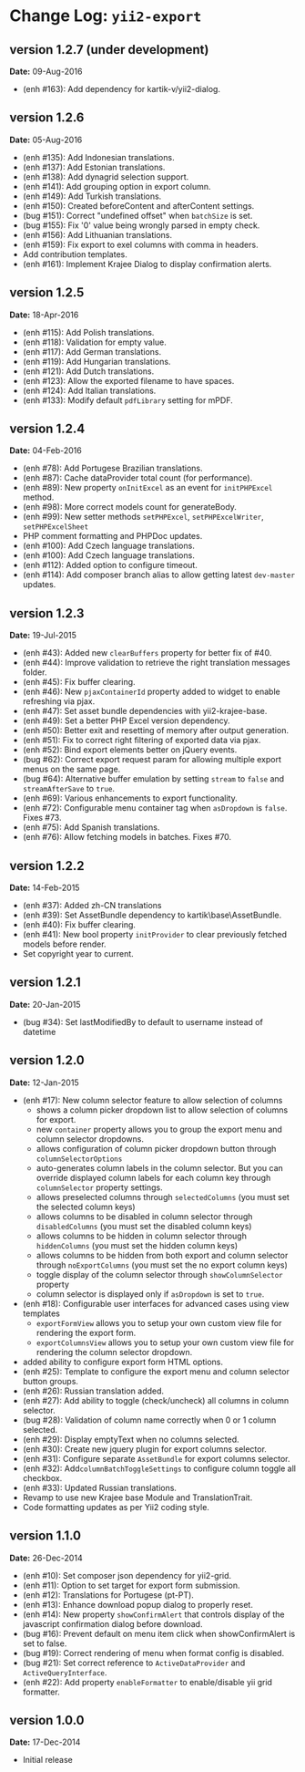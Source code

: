 Change Log: `yii2-export`
=========================

## version 1.2.7 (under development)

**Date:** 09-Aug-2016

- (enh #163): Add dependency for kartik-v/yii2-dialog.

## version 1.2.6

**Date:** 05-Aug-2016

- (enh #135): Add Indonesian translations.
- (enh #137): Add Estonian translations.
- (enh #138): Add dynagrid selection support.
- (enh #141): Add grouping option in export column.
- (enh #149): Add Turkish translations.
- (enh #150): Created beforeContent and afterContent settings.
- (bug #151): Correct "undefined offset" when `batchSize` is set.
- (bug #155): Fix '0' value being wrongly parsed in empty check.
- (enh #156): Add Lithuanian translations.
- (enh #159): Fix export to exel columns with comma in headers.
- Add contribution templates.
- (enh #161): Implement Krajee Dialog to display confirmation alerts.

## version 1.2.5

**Date:** 18-Apr-2016

- (enh #115): Add Polish translations.
- (enh #118): Validation for empty value.
- (enh #117): Add German translations.
- (enh #119): Add Hungarian translations.
- (enh #121): Add Dutch translations.
- (enh #123): Allow the exported filename to have spaces.
- (enh #124): Add Italian translations.
- (enh #133): Modify default `pdfLibrary` setting for mPDF.

## version 1.2.4

**Date:** 04-Feb-2016

- (enh #78): Add Portugese Brazilian translations.
- (enh #87): Cache dataProvider total count (for performance).
- (enh #89): New property `onInitExcel` as an event for `initPHPExcel` method.
- (enh #98): More correct models count for generateBody.
- (enh #99): New setter methods `setPHPExcel`, `setPHPExcelWriter`, `setPHPExcelSheet`
- PHP comment formatting and PHPDoc updates.
- (enh #100): Add Czech language translations.
- (enh #100): Add Czech language translations.
- (enh #112): Added option to configure timeout.
- (enh #114): Add composer branch alias to allow getting latest `dev-master` updates.

## version 1.2.3

**Date:** 19-Jul-2015

- (enh #43): Added new `clearBuffers` property for better fix of #40.
- (enh #44): Improve validation to retrieve the right translation messages folder.
- (enh #45): Fix buffer clearing.
- (enh #46): New `pjaxContainerId` property added to widget to enable refreshing via pjax.
- (enh #47): Set asset bundle dependencies with yii2-krajee-base.
- (enh #49): Set a better PHP Excel version dependency.
- (enh #50): Better exit and resetting of memory after output generation.
- (enh #51): Fix to correct right filtering of exported data via pjax.
- (enh #52): Bind export elements better on jQuery events.
- (bug #62): Correct export request param for allowing multiple export menus on the same page.
- (bug #64): Alternative buffer emulation by setting `stream` to `false` and `streamAfterSave` to `true`.
- (enh #69): Various enhancements to export functionality.
- (enh #72): Configurable menu container tag when `asDropdown` is `false`. Fixes #73.
- (enh #75): Add Spanish translations.
- (enh #76): Allow fetching models in batches. Fixes #70.

## version 1.2.2

**Date:** 14-Feb-2015

- (enh #37): Added zh-CN translations
- (enh #39): Set AssetBundle dependency to kartik\base\AssetBundle.
- (enh #40): Fix buffer clearing.
- (enh #41): New bool property `initProvider` to clear previously fetched models before render.
- Set copyright year to current.

## version 1.2.1

**Date:** 20-Jan-2015

- (bug #34): Set lastModifiedBy to default to username instead of datetime 

## version 1.2.0

**Date:** 12-Jan-2015

- (enh #17): New column selector feature to allow selection of columns
    - shows a column picker dropdown list to allow selection of columns for export.
    - new `container` property allows you to group the export menu and column selector dropdowns.
    - allows configuration of column picker dropdown button through `columnSelectorOptions`
    - auto-generates column labels in the column selector. But you can override displayed column labels for each column key through `columnSelector` property settings.
    - allows preselected columns through `selectedColumns` (you must set the selected column keys)
    - allows columns to be disabled in column selector through `disabledColumns` (you must set the disabled column keys)
    - allows columns to be hidden in column selector through `hiddenColumns` (you must set the hidden column keys)
    - allows columns to be hidden from both export and column selector through `noExportColumns` (you must set the no export column keys)
    - toggle display of the column selector through `showColumnSelector` property
    - column selector is displayed only if `asDropdown` is set to `true`.
- (enh #18): Configurable user interfaces for advanced cases using view templates
    - `exportFormView` allows you to setup your own custom view file for rendering the export form.
    - `exportColumnsView` allows you to setup your own custom view file for rendering the column selector dropdown.
- added ability to configure export form HTML options.
- (enh #25): Template to configure the export menu and column selector button groups.
- (enh #26): Russian translation added.
- (enh #27): Add ability to toggle (check/uncheck) all columns in column selector.
- (bug #28): Validation of column name correctly when 0 or 1 column selected.
- (enh #29): Display emptyText when no columns selected.
- (enh #30): Create new jquery plugin for export columns selector.
- (enh #31): Configure separate `AssetBundle` for export columns selector.
- (enh #32): Add`columnBatchToggleSettings` to configure column toggle all checkbox.
- (enh #33): Updated Russian translations.
- Revamp to use new Krajee base Module and TranslationTrait.
- Code formatting updates as per Yii2 coding style.

## version 1.1.0

**Date:** 26-Dec-2014

- (enh #10): Set composer json dependency for yii2-grid.
- (enh #11): Option to set target for export form submission.
- (enh #12): Translations for Portugese (pt-PT).
- (enh #13): Enhance download popup dialog to properly reset.
- (enh #14): New property `showConfirmAlert` that controls display of the javascript confirmation dialog before download.
- (bug #16): Prevent default on menu item click when showConfirmAlert is set to false.
- (bug #19): Correct rendering of menu when format config is disabled.
- (bug #21): Set correct reference to `ActiveDataProvider` and `ActiveQueryInterface`.
- (enh #22): Add property `enableFormatter` to enable/disable yii grid formatter.

## version 1.0.0

**Date:** 17-Dec-2014

- Initial release